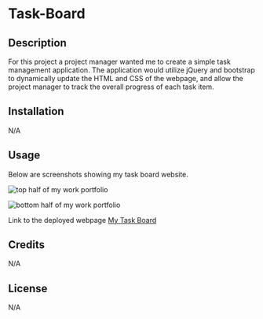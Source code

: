 # Task-Board

## Description

For this project a project manager wanted me to create a simple task management application. The application would utilize jQuery and bootstrap to dynamically update the HTML and CSS of the webpage, and allow the project manager to track the overall progress of each task item.

## Installation

N/A

## Usage

Below are screenshots showing my task board website.

![top half of my work portfolio](assets/images/my-portfolio-1.png)

![bottom half of my work portfolio](assets/images/my-portfolio-2.png)

Link to the deployed webpage
[My Task Board](https://anrichter2.github.io/Task-Board/)

## Credits

N/A

## License

N/A
